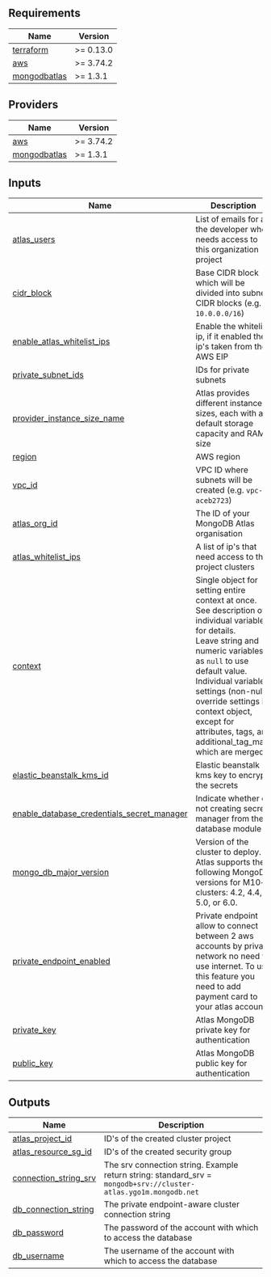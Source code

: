 <!-- BEGIN_TF_DOCS -->
## Requirements

| Name | Version |
|------|---------|
| <a name="requirement_terraform"></a> [terraform](#requirement\_terraform) | >= 0.13.0 |
| <a name="requirement_aws"></a> [aws](#requirement\_aws) | >= 3.74.2 |
| <a name="requirement_mongodbatlas"></a> [mongodbatlas](#requirement\_mongodbatlas) | >= 1.3.1 |

## Providers

| Name | Version |
|------|---------|
| <a name="provider_aws"></a> [aws](#provider\_aws) | >= 3.74.2 |
| <a name="provider_mongodbatlas"></a> [mongodbatlas](#provider\_mongodbatlas) | >= 1.3.1 |

## Inputs

| Name | Description | Type | Required |
|------|-------------|------|:--------:|
| <a name="input_atlas_users"></a> [atlas\_users](#input\_atlas\_users) | List of emails for all the developer who needs access to this organization project | `list(string)` | yes |
| <a name="input_cidr_block"></a> [cidr\_block](#input\_cidr\_block) | Base CIDR block which will be divided into subnet CIDR blocks (e.g. `10.0.0.0/16`) | `string` | yes |
| <a name="input_enable_atlas_whitelist_ips"></a> [enable\_atlas\_whitelist\_ips](#input\_enable\_atlas\_whitelist\_ips) | Enable the whitelist ip, if it enabled the ip's taken from the AWS EIP | `bool` | yes |
| <a name="input_private_subnet_ids"></a> [private\_subnet\_ids](#input\_private\_subnet\_ids) | IDs for private subnets | `list(string)` | yes |
| <a name="input_provider_instance_size_name"></a> [provider\_instance\_size\_name](#input\_provider\_instance\_size\_name) | Atlas provides different instance sizes, each with a default storage capacity and RAM size | `string` | yes |
| <a name="input_region"></a> [region](#input\_region) | AWS region | `string` | yes |
| <a name="input_vpc_id"></a> [vpc\_id](#input\_vpc\_id) | VPC ID where subnets will be created (e.g. `vpc-aceb2723`) | `string` | yes |
| <a name="input_atlas_org_id"></a> [atlas\_org\_id](#input\_atlas\_org\_id) | The ID of your MongoDB Atlas organisation | `string` | no |
| <a name="input_atlas_whitelist_ips"></a> [atlas\_whitelist\_ips](#input\_atlas\_whitelist\_ips) | A list of ip's that need access to this project clusters | `list(string)` | no |
| <a name="input_context"></a> [context](#input\_context) | Single object for setting entire context at once.<br>See description of individual variables for details.<br>Leave string and numeric variables as `null` to use default value.<br>Individual variable settings (non-null) override settings in context object,<br>except for attributes, tags, and additional\_tag\_map, which are merged. | `any` | no |
| <a name="input_elastic_beanstalk_kms_id"></a> [elastic\_beanstalk\_kms\_id](#input\_elastic\_beanstalk\_kms\_id) | Elastic beanstalk kms key to encrypt the secrets | `string` | no |
| <a name="input_enable_database_credentials_secret_manager"></a> [enable\_database\_credentials\_secret\_manager](#input\_enable\_database\_credentials\_secret\_manager) | Indicate whether or not creating secret manager from the database module | `string` | no |
| <a name="input_mongo_db_major_version"></a> [mongo\_db\_major\_version](#input\_mongo\_db\_major\_version) | Version of the cluster to deploy. Atlas supports the following MongoDB versions for M10+ clusters: 4.2, 4.4, 5.0, or 6.0. | `string` | no |
| <a name="input_private_endpoint_enabled"></a> [private\_endpoint\_enabled](#input\_private\_endpoint\_enabled) | Private endpoint allow to connect between 2 aws accounts by private network no need to use internet. To use this feature you need to add payment card to your atlas account | `bool` | no |
| <a name="input_private_key"></a> [private\_key](#input\_private\_key) | Atlas MongoDB private key for authentication | `string` | no |
| <a name="input_public_key"></a> [public\_key](#input\_public\_key) | Atlas MongoDB public key for authentication | `string` | no |

## Outputs

| Name | Description |
|------|-------------|
| <a name="output_atlas_project_id"></a> [atlas\_project\_id](#output\_atlas\_project\_id) | ID's of the created cluster project |
| <a name="output_atlas_resource_sg_id"></a> [atlas\_resource\_sg\_id](#output\_atlas\_resource\_sg\_id) | ID's of the created security group |
| <a name="output_connection_string_srv"></a> [connection\_string\_srv](#output\_connection\_string\_srv) | The srv connection string. Example return string: standard\_srv = `mongodb+srv://cluster-atlas.ygo1m.mongodb.net` |
| <a name="output_db_connection_string"></a> [db\_connection\_string](#output\_db\_connection\_string) | The private endpoint-aware cluster connection string |
| <a name="output_db_password"></a> [db\_password](#output\_db\_password) | The password of the account with which to access the database |
| <a name="output_db_username"></a> [db\_username](#output\_db\_username) | The username of the account with which to access the database |
<!-- END_TF_DOCS -->